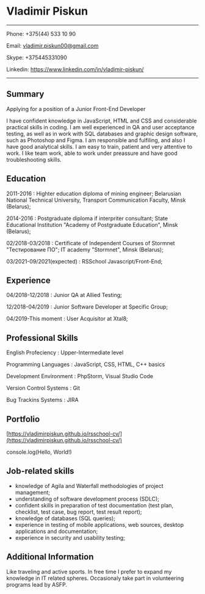 # Vladimir Piskun

---

Phone: +375(44) 533 10 90

Email: vladimir.piskun00@gmail.com

Skype: +375445331090

Linkedin: https://www.linkedin.com/in/vladimir-piskun/

---

## Summary

Applying for a position of a Junior Front-End Developer

I have confident knowledge in JavaScript, HTML and CSS and considerable practical skills in coding. I am well experienced in QA and user acceptance testing, as well as in work with SQL databases and graphic design software, such as Photoshop and Figma. I am responsible and fulfiling, and also I have good analytical skills. I am easy to train, patient and very attentive to work. I like team work, able to work under preassure and have good troubleshooting skills.

## Education

2011-2016
: Highter education diploma of mining engineer; Belarusian National Technical University, Transport Communication Faculty, Minsk (Belarus);

2014-2016
: Postgraduate diploma if interpriter consultant; State Educational Institution "Academy of Postgraduate Education", Minsk (Belarus);

02/2018-03/2018
: Certificate of Independent Courses of Stormnet "Тестирование ПО"; IT academy "Stormnet", Minsk (Belarus);

03/2021-09/2021(expected)
: RSSchool Javascript/Front-End;

## Experience

04/2018-12/2018
: Junior QA at Allied Testing;

12/2018-04/2019
: Junior Software Developer at Specific Group;

04/2019-This moment
: User Acquisitor at Xtal8;

## Professional Skills

English Profeciency
: Upper-Intermediate level

Programming Languages
: JavaScript, CSS, HTML, C++ basics

Development Environment
: PhpStorm, Visual Studio Code

Version Control Systems
: Git

Bug Trackins Systems
: JIRA

## Portfolio

[https://vladimirpiskun.github.io/rsschool-cv/](https://vladimirpiskun.github.io/rsschool-cv/)

console.log(Hello, World!)

## Job-related skills

- knowledge of Agila and Waterfall methodologies of project management;
- understanding of software development process (SDLC);
- confident skills in preparation of test documentation (test plan, checklist, test case, bug report, test result report);
- knowledge of databases (SQL queries);
- experience in testing of mobile applications, web sources, desktop applications and documentation;
- experience in security and usability testing;

## Additional Information

Like traveling and active sports. In free time I prefer to expand my knowledge in IT related spheres. Occasionaly take part in volunteering programs lead by ASFP.
